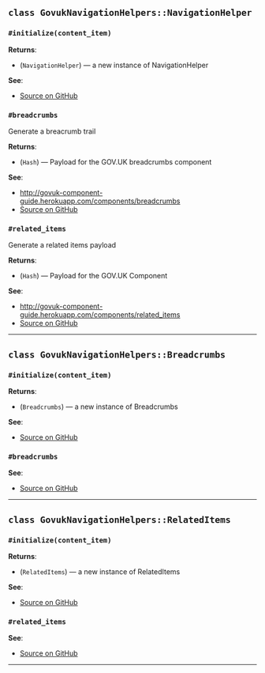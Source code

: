 
## `class GovukNavigationHelpers::NavigationHelper`

### `#initialize(content_item)`


**Returns**:

- (`NavigationHelper`) — a new instance of NavigationHelper

**See**:
- [Source on GitHub](https://github.com/alphagov/govuk_navigation_helpers/blob/master/lib/govuk_navigation_helpers.rb#L7)

### `#breadcrumbs`

Generate a breacrumb trail

**Returns**:

- (`Hash`) — Payload for the GOV.UK breadcrumbs component

**See**:
- http://govuk-component-guide.herokuapp.com/components/breadcrumbs
- [Source on GitHub](https://github.com/alphagov/govuk_navigation_helpers/blob/master/lib/govuk_navigation_helpers.rb#L15)

### `#related_items`

Generate a related items payload

**Returns**:

- (`Hash`) — Payload for the GOV.UK Component

**See**:
- http://govuk-component-guide.herokuapp.com/components/related_items
- [Source on GitHub](https://github.com/alphagov/govuk_navigation_helpers/blob/master/lib/govuk_navigation_helpers.rb#L23)

---

## `class GovukNavigationHelpers::Breadcrumbs`

### `#initialize(content_item)`


**Returns**:

- (`Breadcrumbs`) — a new instance of Breadcrumbs

**See**:
- [Source on GitHub](https://github.com/alphagov/govuk_navigation_helpers/blob/master/lib/govuk_navigation_helpers/breadcrumbs.rb#L3)

### `#breadcrumbs`


**See**:
- [Source on GitHub](https://github.com/alphagov/govuk_navigation_helpers/blob/master/lib/govuk_navigation_helpers/breadcrumbs.rb#L7)

---

## `class GovukNavigationHelpers::RelatedItems`

### `#initialize(content_item)`


**Returns**:

- (`RelatedItems`) — a new instance of RelatedItems

**See**:
- [Source on GitHub](https://github.com/alphagov/govuk_navigation_helpers/blob/master/lib/govuk_navigation_helpers/related_items.rb#L16)

### `#related_items`


**See**:
- [Source on GitHub](https://github.com/alphagov/govuk_navigation_helpers/blob/master/lib/govuk_navigation_helpers/related_items.rb#L20)

---

